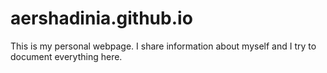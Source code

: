 # aershadinia.github.io
This is my personal webpage. I share information about myself and I try to document everything here. 

